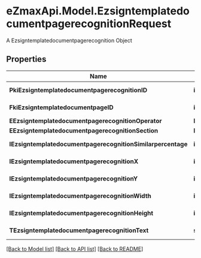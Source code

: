 # eZmaxApi.Model.EzsigntemplatedocumentpagerecognitionRequest
A Ezsigntemplatedocumentpagerecognition Object

## Properties

Name | Type | Description | Notes
------------ | ------------- | ------------- | -------------
**PkiEzsigntemplatedocumentpagerecognitionID** | **int** | The unique ID of the Ezsigntemplatedocumentpagerecognition | [optional] 
**FkiEzsigntemplatedocumentpageID** | **int** | The unique ID of the Ezsigntemplatedocumentpage | 
**EEzsigntemplatedocumentpagerecognitionOperator** | **FieldEEzsigntemplatedocumentpagerecognitionOperator** |  | 
**EEzsigntemplatedocumentpagerecognitionSection** | **FieldEEzsigntemplatedocumentpagerecognitionSection** |  | 
**IEzsigntemplatedocumentpagerecognitionSimilarpercentage** | **int** | The similarpercentage of the Ezsigntemplatedocumentpagerecognition | [optional] 
**IEzsigntemplatedocumentpagerecognitionX** | **int** | The x of the Ezsigntemplatedocumentpagerecognition | [optional] 
**IEzsigntemplatedocumentpagerecognitionY** | **int** | The y of the Ezsigntemplatedocumentpagerecognition | [optional] 
**IEzsigntemplatedocumentpagerecognitionWidth** | **int** | The width of the Ezsigntemplatedocumentpagerecognition | [optional] 
**IEzsigntemplatedocumentpagerecognitionHeight** | **int** | The height of the Ezsigntemplatedocumentpagerecognition | [optional] 
**TEzsigntemplatedocumentpagerecognitionText** | **string** | The text of the Ezsigntemplatedocumentpagerecognition | 

[[Back to Model list]](../README.md#documentation-for-models) [[Back to API list]](../README.md#documentation-for-api-endpoints) [[Back to README]](../README.md)

